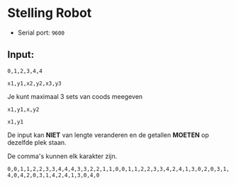 # Stelling Robot

- Serial port: `9600`

## Input:

`0,1,2,3,4,4`

`x1,y1,x2,y2,x3,y3`

Je kunt maximaal 3 sets van coods meegeven

`x1,y1,x,y2`

`x1,y1`

De input kan **NIET** van lengte veranderen en de getallen **MOETEN** op dezelfde plek staan.

De comma's kunnen elk karakter zijn.

`0,0,1,1,2,2,3,3,4,4,4,3,3,2,2,1,1,0,0,1,1,2,2,3,3,4,2,4,1,3,0,2,0,3,1,4,0,4,2,0,3,1,4,2,4,1,3,0,4,0`